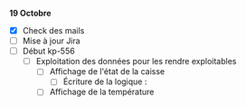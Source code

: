 **19 Octobre**
- [x] Check des mails
- [ ] Mise à jour Jira
- [ ] Début kp-556
    - [ ] Exploitation des données pour les rendre exploitables
        - [ ] Affichage de l'état de la caisse
            - [ ] Écriture de la logique : 
        - [ ] Affichage de la température